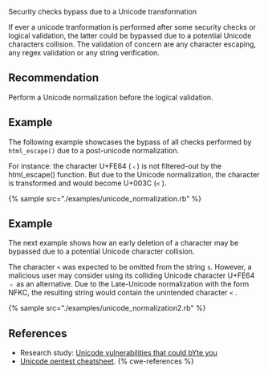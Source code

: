 Security checks bypass due to a Unicode transformation

If ever a unicode tranformation is performed after some security checks or logical validation, the latter could be bypassed due to a potential Unicode characters collision. The validation of concern are any character escaping, any regex validation or any string verification.


## Recommendation
Perform a Unicode normalization before the logical validation.


## Example
The following example showcases the bypass of all checks performed by ` html_escape()` due to a post-unicode normalization.

For instance: the character U+FE64 (`﹤`) is not filtered-out by the html_escape() function. But due to the Unicode normalization, the character is transformed and would become U+003C (` < ` ).

{% sample src="./examples/unicode_normalization.rb" %}

## Example
The next example shows how an early deletion of a character may be bypassed due to a potential Unicode character collision.

The character `<` was expected to be omitted from the string `s`. However, a malicious user may consider using its colliding Unicode character U+FE64 ` ﹤` as an alternative. Due to the Late-Unicode normalization with the form NFKC, the resulting string would contain the unintended character `<` .

{% sample src="./examples/unicode_normalization2.rb" %}

## References
* Research study: [ Unicode vulnerabilities that could bYte you ](https://gosecure.github.io/presentations/2021-02-unicode-owasp-toronto/philippe_arteau_owasp_unicode_v4.pdf)
* [Unicode pentest cheatsheet](https://gosecure.github.io/unicode-pentester-cheatsheet/).
{% cwe-references %}
